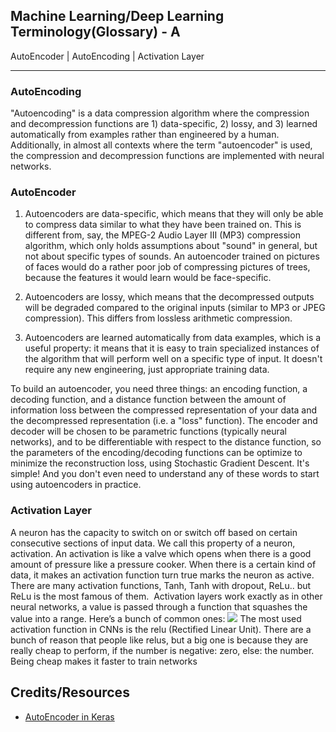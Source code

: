 ## Machine Learning/Deep Learning Terminology(Glossary) - A ##
AutoEncoder | AutoEncoding | Activation Layer
___
### AutoEncoding ###
"Autoencoding" is a data compression algorithm where the compression and decompression functions are 1) data-specific, 2) lossy, and 3) learned automatically from examples rather than engineered by a human. Additionally, in almost all contexts where the term "autoencoder" is used, the compression and decompression functions are implemented with neural networks.

### AutoEncoder ###

1) Autoencoders are data-specific, which means that they will only be able to compress data similar to what they have been trained on. This is different from, say, the MPEG-2 Audio Layer III (MP3) compression algorithm, which only holds assumptions about "sound" in general, but not about specific types of sounds. An autoencoder trained on pictures of faces would do a rather poor job of compressing pictures of trees, because the features it would learn would be face-specific.

2) Autoencoders are lossy, which means that the decompressed outputs will be degraded compared to the original inputs (similar to MP3 or JPEG compression). This differs from lossless arithmetic compression.

3) Autoencoders are learned automatically from data examples, which is a useful property: it means that it is easy to train specialized instances of the algorithm that will perform well on a specific type of input. It doesn't require any new engineering, just appropriate training data.

To build an autoencoder, you need three things: an encoding function, a decoding function, and a distance function between the amount of information loss between the compressed representation of your data and the decompressed representation (i.e. a "loss" function). The encoder and decoder will be chosen to be parametric functions (typically neural networks), and to be differentiable with respect to the distance function, so the parameters of the encoding/decoding functions can be optimize to minimize the reconstruction loss, using Stochastic Gradient Descent. It's simple! And you don't even need to understand any of these words to start using autoencoders in practice.

### Activation Layer ###
A neuron has the capacity to switch on or switch off based on certain consecutive sections of input data. We call this property of a neuron, activation.
An activation is like a valve which opens when there is a good amount of pressure like a pressure cooker. When there is a certain kind of data, it makes an activation function turn true marks the neuron as active. 
There are many activation functions, Tanh, Tanh with dropout, ReLu.. but ReLu is the most famous of them. 
Activation layers work exactly as in other neural networks, a value is passed through a function that squashes the value into a range. Here’s a bunch of common ones:
![](https://github.com/Avkash/mldl/blob/master/images/activation_layers.png?raw=true)
The most used activation function in CNNs is the relu (Rectified Linear Unit). There are a bunch of reason that people like relus, but a big one is because they are really cheap to perform, if the number is negative: zero, else: the number. Being cheap makes it faster to train networks


## Credits/Resources ##
 - [AutoEncoder in Keras](https://blog.keras.io/building-autoencoders-in-keras.html)
